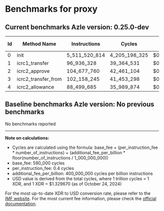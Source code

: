 # Benchmarks for proxy

## Current benchmarks Azle version: 0.25.0-dev

| Id  | Method Name         | Instructions  | Cycles        | USD           | USD/Million Calls |
| --- | ------------------- | ------------- | ------------- | ------------- | ----------------- |
| 0   | init                | 5_511_520_814 | 4_205_198_325 | $0.0055915261 | $5_591.52         |
| 1   | icrc1_transfer      | 96_936_328    | 39_364_531    | $0.0000523418 | $52.34            |
| 2   | icrc2_approve       | 104_677_760   | 42_461_104    | $0.0000564593 | $56.45            |
| 3   | icrc2_transfer_from | 102_158_245   | 41_453_298    | $0.0000551192 | $55.11            |
| 4   | icrc2_allowance     | 88_499_685    | 35_989_874    | $0.0000478547 | $47.85            |

## Baseline benchmarks Azle version: No previous benchmarks

No benchmarks reported

---

**Note on calculations:**

-   Cycles are calculated using the formula: base_fee + (per_instruction_fee \* number_of_instructions) + (additional_fee_per_billion \* floor(number_of_instructions / 1_000_000_000))
-   base_fee: 590_000 cycles
-   per_instruction_fee: 0.4 cycles
-   additional_fee_per_billion: 400_000_000 cycles per billion instructions
-   USD value is derived from the total cycles, where 1 trillion cycles = 1 XDR, and 1 XDR = $1.329670 (as of October 24, 2024)

For the most up-to-date XDR to USD conversion rate, please refer to the [IMF website](https://www.imf.org/external/np/fin/data/rms_sdrv.aspx).
For the most current fee information, please check the [official documentation](https://internetcomputer.org/docs/current/developer-docs/gas-cost#execution).
